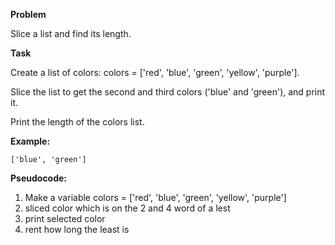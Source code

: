 **Problem**

 Slice a list and find its length.

**Task**

Create a list of colors: colors = ['red', 'blue', 'green', 'yellow', 'purple'].

Slice the list to get the second and third colors ('blue' and 'green'), and print it.

Print the length of the colors list.

**Example:**  
```
['blue', 'green']
```

**Pseudocode:**

1. Make a variable colors = ['red', 'blue', 'green', 'yellow', 'purple'] 
2. sliced color which is on the 2 and 4 word of a lest 
3. print selected color 
4. rent how long the least is 